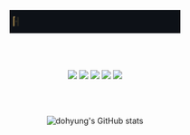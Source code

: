 <p align="center">
  <a href="https://github.com/Stylechoi" target="_blank">
    <img src="https://raw.githubusercontent.com/Stylechoi/Stylechoi/main/assets/demo.gif" alt="HELLO, MY NAME IS CHOI!" width="60%" />
  </a>
</p>



<br><br>

<p align="center">
  <img src="https://img.shields.io/badge/HTML5-E34F26?logo=html5&logoColor=white"/>
  <img src="https://img.shields.io/badge/CSS3-1572B6?logo=css3&logoColor=white"/>
  <img src="https://img.shields.io/badge/Git-F05032?logo=git&logoColor=white"/>
  <img src="https://img.shields.io/badge/GitHub-181717?logo=github&logoColor=white"/>
  <img src="https://img.shields.io/badge/Status-Beginner-lightgrey.svg"/>
</p>

<br><br>

<p align="center">
  <img src="https://github-readme-stats.vercel.app/api?username=Stylechoi&show_icons=true" alt="dohyung's GitHub stats"/>
</p>
